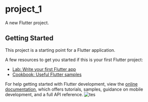 # project_1

A new Flutter project.

## Getting Started

This project is a starting point for a Flutter application.

A few resources to get you started if this is your first Flutter project:

- [Lab: Write your first Flutter app](https://docs.flutter.dev/get-started/codelab)
- [Cookbook: Useful Flutter samples](https://docs.flutter.dev/cookbook)

For help getting started with Flutter development, view the
[online documentation](https://docs.flutter.dev/), which offers tutorials,
samples, guidance on mobile development, and a full API reference.
![tes](https://github.com/rabinacharya11/flutter_project_1_Flutter_yoddha_1.0/assets/72679799/088b721a-5803-4f90-a71e-f7635cedf541)

